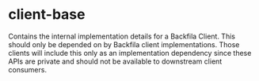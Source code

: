 # client-base

Contains the internal implementation details for a Backfila Client. This should only be depended on
by Backfila client implementations. Those clients will include this only as an implementation
dependency since these APIs are private and should not be available to downstream client consumers.
